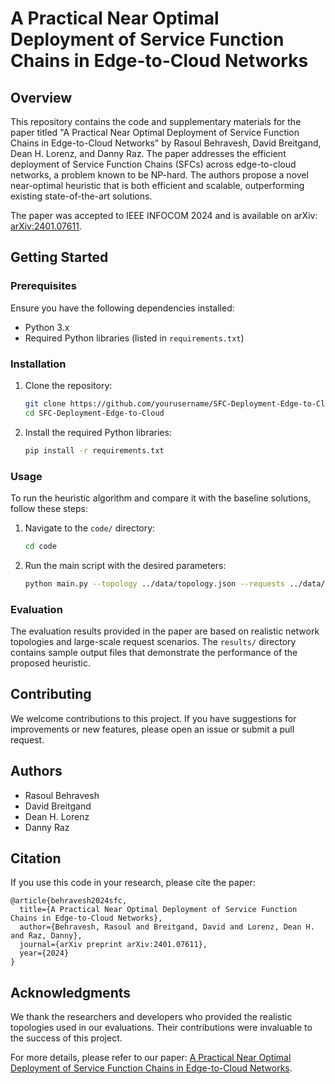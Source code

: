 # A Practical Near Optimal Deployment of Service Function Chains in Edge-to-Cloud Networks

## Overview

This repository contains the code and supplementary materials for the paper titled "A Practical Near Optimal Deployment of Service Function Chains in Edge-to-Cloud Networks" by Rasoul Behravesh, David Breitgand, Dean H. Lorenz, and Danny Raz. The paper addresses the efficient deployment of Service Function Chains (SFCs) across edge-to-cloud networks, a problem known to be NP-hard. The authors propose a novel near-optimal heuristic that is both efficient and scalable, outperforming existing state-of-the-art solutions.

The paper was accepted to IEEE INFOCOM 2024 and is available on arXiv: [arXiv:2401.07611](https://doi.org/10.48550/arXiv.2401.07611).

## Getting Started

### Prerequisites

Ensure you have the following dependencies installed:
- Python 3.x
- Required Python libraries (listed in `requirements.txt`)

### Installation

1. Clone the repository:
    ```bash
    git clone https://github.com/yourusername/SFC-Deployment-Edge-to-Cloud.git
    cd SFC-Deployment-Edge-to-Cloud
    ```

2. Install the required Python libraries:
    ```bash
    pip install -r requirements.txt
    ```

### Usage

To run the heuristic algorithm and compare it with the baseline solutions, follow these steps:

1. Navigate to the `code/` directory:
    ```bash
    cd code
    ```

2. Run the main script with the desired parameters:
    ```bash
    python main.py --topology ../data/topology.json --requests ../data/requests.json --output ../results/output.json
    ```

### Evaluation

The evaluation results provided in the paper are based on realistic network topologies and large-scale request scenarios. The `results/` directory contains sample output files that demonstrate the performance of the proposed heuristic.

## Contributing

We welcome contributions to this project. If you have suggestions for improvements or new features, please open an issue or submit a pull request.

## Authors

- Rasoul Behravesh
- David Breitgand
- Dean H. Lorenz
- Danny Raz

## Citation

If you use this code in your research, please cite the paper:

```
@article{behravesh2024sfc,
  title={A Practical Near Optimal Deployment of Service Function Chains in Edge-to-Cloud Networks},
  author={Behravesh, Rasoul and Breitgand, David and Lorenz, Dean H. and Raz, Danny},
  journal={arXiv preprint arXiv:2401.07611},
  year={2024}
}
```

## Acknowledgments

We thank the researchers and developers who provided the realistic topologies used in our evaluations. Their contributions were invaluable to the success of this project.

For more details, please refer to our paper: [A Practical Near Optimal Deployment of Service Function Chains in Edge-to-Cloud Networks](https://doi.org/10.48550/arXiv.2401.07611).
